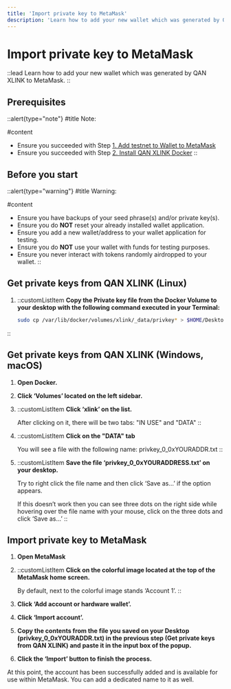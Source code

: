 ```yaml
---
title: 'Import private key to MetaMask'
description: 'Learn how to add your new wallet which was generated by QAN XLINK to MetaMask. '
---
```


# Import private key to MetaMask

::lead
Learn how to add your new wallet which was generated by QAN XLINK to MetaMask. 
::

## Prerequisites

::alert{type="note"}
#title
Note:

#content
- Ensure you succeeded with Step [1. Add testnet to Wallet to MetaMask](/testnet/setup/wallet/metamask)
- Ensure you succeeded with Step [2. Install QAN XLINK Docker](/testnet/setup/qan-xlink/docker)
::

## Before you start

::alert{type="warning"}
#title
Warning:

#content
- Ensure you have backups of your seed phrase(s) and/or private key(s).
- Ensure you do **NOT** reset your already installed wallet application.
- Ensure you add a new wallet/address to your wallet application for testing.
- Ensure you do **NOT** use your wallet with funds for testing purposes.
- Ensure you never interact with tokens randomly airdropped to your wallet.
::

## Get private keys from QAN XLINK (Linux)

1. ::customListItem
    **Copy the Private key file from the Docker Volume to your desktop with the following command executed in your Terminal:**

    ```sh
    sudo cp /var/lib/docker/volumes/xlink/_data/privkey* > $HOME/Desktop/privkey.txt
    ```
::

## Get private keys from QAN XLINK (Windows, macOS)

1. **Open Docker.**
2. **Click ‘Volumes’ located on the left sidebar.**
3. ::customListItem
    **Click ‘xlink’ on the list.**

    After clicking on it, there will be two tabs: "IN USE" and "DATA"
::
4. ::customListItem
    **Click on the "DATA" tab**

    You will see a file with the following name: privkey_0_0xYOURADDR.txt
::
5. ::customListItem
    **Save the file ‘privkey_0_0xYOURADDRESS.txt’ on your desktop.**

    Try to right click the file name and then click ‘Save as...’ if the option appears. 

    If  this doesn’t work then you can see three dots on the right side while hovering over the file name with your mouse, click on the three dots and click ‘Save as...’
::

## Import private key to MetaMask

1. **Open MetaMask**
2. ::customListItem
    **Click on the colorful image located at the top of the MetaMask home screen.**

    By default, next to the colorful image stands ‘Account 1’.
::
3. **Click ‘Add account or hardware wallet’.**
4. **Click ‘Import account’.**
5. **Copy the contents from the file you saved on your Desktop (privkey_0_0xYOURADDR.txt) in the previous step (Get private keys from QAN XLINK) and paste it in the input box of the popup.**
6. **Click the ‘Import’ button to finish the process.**

At this point, the account has been successfully added and is available for use within MetaMask. You can add a dedicated name to it as well. 
